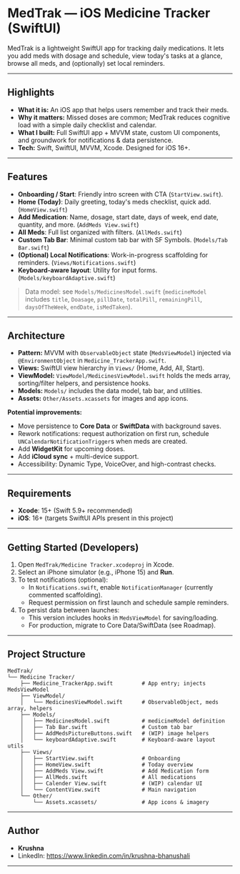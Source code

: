 # MedTrak — iOS Medicine Tracker (SwiftUI)

MedTrak is a lightweight SwiftUI app for tracking daily medications. It lets you add meds with dosage and schedule, view today's tasks at a glance, browse all meds, and (optionally) set local reminders.

---

## Highlights

- **What it is:** An iOS app that helps users remember and track their meds.
- **Why it matters:** Missed doses are common; MedTrak reduces cognitive load with a simple daily checklist and calendar.
- **What I built:** Full SwiftUI app + MVVM state, custom UI components, and groundwork for notifications & data persistence.
- **Tech:** Swift, SwiftUI, MVVM, Xcode. Designed for iOS 16+.

---

## Features

- **Onboarding / Start**: Friendly intro screen with CTA (`StartView.swift`).
- **Home (Today)**: Daily greeting, today's meds checklist, quick add. (`HomeView.swift`)
- **Add Medication**: Name, dosage, start date, days of week, end date, quantity, and more. (`AddMeds View.swift`)
- **All Meds**: Full list organized with filters. (`AllMeds.swift`)
- **Custom Tab Bar**: Minimal custom tab bar with SF Symbols. (`Models/Tab Bar.swift`)
- **(Optional) Local Notifications**: Work-in-progress scaffolding for reminders. (`Views/Notifications.swift`)
- **Keyboard-aware layout**: Utility for input forms. (`Models/keyboardAdaptive.swift`)

> Data model: see `Models/MedicinesModel.swift` (`medicineModel` includes `title`, `Doasage`, `pillDate`, `totalPill`, `remainingPill`, `daysOfTheWeek`, `endDate`, `isMedTaken`).

---

## Architecture

- **Pattern:** MVVM with `ObservableObject` state (`MedsViewModel`) injected via `@EnvironmentObject` in `Medicine_TrackerApp.swift`.
- **Views:** SwiftUI view hierarchy in `Views/` (Home, Add, All, Start).
- **ViewModel:** `ViewModel/MedicinesViewModel.swift` holds the meds array, sorting/filter helpers, and persistence hooks.
- **Models:** `Models/` includes the data model, tab bar, and utilities.
- **Assets:** `Other/Assets.xcassets` for images and app icons.

**Potential improvements:**

- Move persistence to **Core Data** or **SwiftData** with background saves.
- Rework notifications: request authorization on first run, schedule `UNCalendarNotificationTrigger`s when meds are created.
- Add **WidgetKit** for upcoming doses.
- Add **iCloud sync** + multi-device support.
- Accessibility: Dynamic Type, VoiceOver, and high-contrast checks.

---

## Requirements

- **Xcode**: 15+ (Swift 5.9+ recommended)
- **iOS**: 16+ (targets SwiftUI APIs present in this project)

---

## Getting Started (Developers)

1. Open `MedTrak/Medicine Tracker.xcodeproj` in Xcode.
2. Select an iPhone simulator (e.g., iPhone 15) and **Run**.
3. To test notifications (optional):
   - In `Notifications.swift`, enable `NotificationManager` (currently commented scaffolding).
   - Request permission on first launch and schedule sample reminders.
4. To persist data between launches:
   - This version includes hooks in `MedsViewModel` for saving/loading.
   - For production, migrate to Core Data/SwiftData (see Roadmap).

---

## Project Structure

```
MedTrak/
└── Medicine Tracker/
    ├── Medicine_TrackerApp.swift         # App entry; injects MedsViewModel
    ├── ViewModel/
    │   └── MedicinesViewModel.swift      # ObservableObject, meds array, helpers
    ├── Models/
    │   ├── MedicinesModel.swift          # medicineModel definition
    │   ├── Tab Bar.swift                 # Custom tab bar
    │   ├── AddMedsPictureButtons.swift   # (WIP) image helpers
    │   └── keyboardAdaptive.swift        # Keyboard-aware layout utils
    ├── Views/
    │   ├── StartView.swift               # Onboarding
    │   ├── HomeView.swift                # Today overview
    │   ├── AddMeds View.swift            # Add Medication form
    │   ├── AllMeds.swift                 # All medications
    │   ├── Calender View.swift           # (WIP) calendar UI
    │   └── ContentView.swift             # Main navigation
    └── Other/
        └── Assets.xcassets/              # App icons & imagery
```

---

## Author

- **Krushna**
- LinkedIn: https://www.linkedin.com/in/krushna-bhanushali

---
